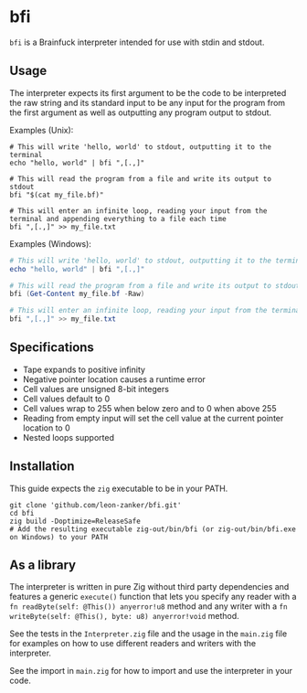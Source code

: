 # bfi

`bfi` is a Brainfuck interpreter intended for use with stdin and stdout.

## Usage

The interpreter expects its first argument to be the code to be interpreted the raw string and its standard input to be any input for the program from the first argument as well as outputting any program output to stdout.

Examples (Unix):

```shell
# This will write 'hello, world' to stdout, outputting it to the terminal
echo "hello, world" | bfi ",[.,]"
```

```shell
# This will read the program from a file and write its output to stdout
bfi "$(cat my_file.bf)"
```

```shell
# This will enter an infinite loop, reading your input from the terminal and appending everything to a file each time
bfi ",[.,]" >> my_file.txt
```

Examples (Windows):

```powershell
# This will write 'hello, world' to stdout, outputting it to the terminal
echo "hello, world" | bfi ",[.,]"
```

```powershell
# This will read the program from a file and write its output to stdout
bfi (Get-Content my_file.bf -Raw)
```

```powershell
# This will enter an infinite loop, reading your input from the terminal and appending everything to a file each time
bfi ",[.,]" >> my_file.txt
```

## Specifications

- Tape expands to positive infinity
- Negative pointer location causes a runtime error
- Cell values are unsigned 8-bit integers
- Cell values default to 0
- Cell values wrap to 255 when below zero and to 0 when above 255
- Reading from empty input will set the cell value at the current pointer location to 0
- Nested loops supported

## Installation

This guide expects the `zig` executable to be in your PATH.

```shell
git clone 'github.com/leon-zanker/bfi.git'
cd bfi
zig build -Doptimize=ReleaseSafe
# Add the resulting executable zig-out/bin/bfi (or zig-out/bin/bfi.exe on Windows) to your PATH
```

## As a library

The interpreter is written in pure Zig without third party dependencies and features a generic `execute()` function that lets you specify any reader with a `fn readByte(self: @This()) anyerror!u8` method and any writer with a `fn writeByte(self: @This(), byte: u8) anyerror!void` method.

See the tests in the `Interpreter.zig` file and the usage in the `main.zig` file for examples on how to use different readers and writers with the interpreter.

See the import in `main.zig` for how to import and use the interpreter in your code.
